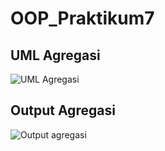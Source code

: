# OOP_Praktikum7

## UML Agregasi

![UML Agregasi](https://user-images.githubusercontent.com/116256448/208443708-83f63588-c191-4833-b38d-439e9b6b9336.png)

## Output Agregasi

![Output agregasi](https://user-images.githubusercontent.com/116256448/208444129-4eb06409-2541-4165-86c0-8442426b4759.png)
